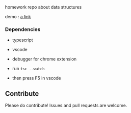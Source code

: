 homework repo about data structures

demo : [a link](https://amirhh.github.io/data_structure/)

### Dependencies

- typescript
- vscode
- debugger for chrome extension

- run `tsc --watch`
- then press F5 in vscode

## Contribute

Please do contribute! Issues and pull requests are welcome.
